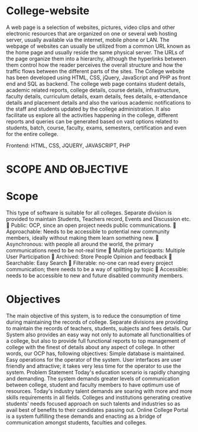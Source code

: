 # College-website

A web page is a selection of websites, pictures, video clips and other electronic resources that are organized on one or several web hosting server, usually available via the internet, mobile phone or LAN.
The webpage of websites can usually be utilized from a common URL known as the home page and usually reside the same physical server. The URLs of the page organize them into a hierarchy, although the hyperlinks between them control how the reader perceives the overall structure and how the traffic flows between the different parts of the sites.
The College website has been developed using HTML, CSS, jQuery, JavaScript and PHP as front end and SQL as backend. The college web page contains student details, academic related reports, college details, course details, infrastructure, faculty details, curriculum details, exam details, fees details, e-attendance details and placement details and also the various academic notifications to the staff and students updated by the college administration. It also facilitate us explore all the activities happening in the college, different reports and queries can be generated based on vast options related to students, batch, course, faculty, exams, semesters, certification and even for the entire college.
 
Frontend: HTML, CSS, JQUERY, JAVASCRIPT, PHP


# SCOPE AND OBJECTIVE
 # Scope
This type of software is suitable for all colleges.
Separate division is provided to maintain Students, Teachers record, Events and
Discussion etc.
 Public: OCP, since an open project needs public communications.
 Approachable: Needs to be accessible to potential new community members, ideally
without making them learn something new.
 Asynchronous: with people all around the world, the primary communications need to be
not-real time
 Multiple participants: Multiple User Participation
 Archived: Store People Opinion and feedback
 Searchable: Easy Search
 Filterable: no-one can read every project communication; there needs to be a way of
splitting by topic
 Accessible: needs to be accessible to new and future disabled community members.
# Objectives
The main objective of this system, is to reduce the consumption of time during
maintaining the records of college. Separate divisions are providing to maintain the records of
teachers, students, subjects and fees details. Our System also provides an easy way not only
to automate all functionalities of a college, but also to provide full functional reports to top
management of college with the finest of details about any aspect of college. In other words,
our OCP has, following objectives: Simple database is maintained. Easy operations for the
operator of the system. User interfaces are user friendly and attractive; it takes very less time
for the operator to use the system.
Problem Statement
Today&#39;s education scenario is rapidly changing and demanding. The system demands
greater levels of communication between college, student and faculty members to have
optimum use of resources. Today&#39;s industry talent demands are soaring with more and more
skills requirements in all fields. Colleges and institutions generating creative students&#39; needs
focused approach on such talents and industries so as avail best of benefits to their candidates
passing out. Online College Portal is a system fulfilling these demands and enacting as a
bridge of communication amongst students, faculties and colleges.
